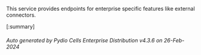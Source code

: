 






This service provides endpoints for enterprise specific features like external connectors.

[:summary]

###### Auto generated by Pydio Cells Enterprise Distribution v4.3.6 on 26-Feb-2024
